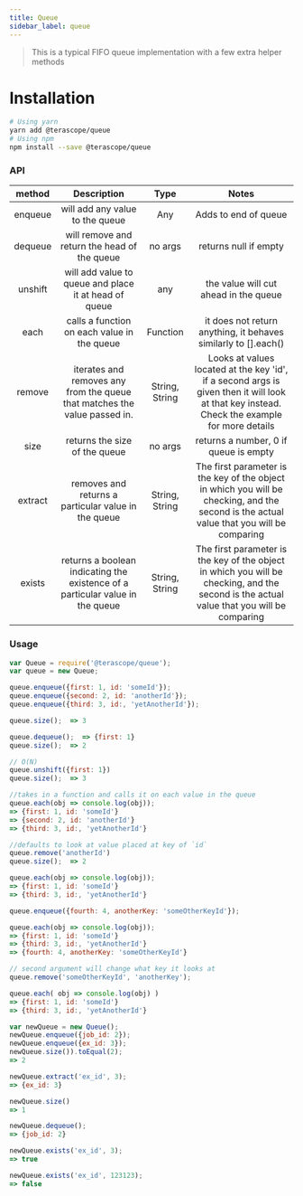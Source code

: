 ```yaml
---
title: Queue
sidebar_label: queue
---
```


> This is a typical FIFO queue implementation with a few extra helper methods

# Installation

```bash
# Using yarn
yarn add @terascope/queue
# Using npm
npm install --save @terascope/queue
```

### API

| method | Description | Type |  Notes
|:---------: | :--------: | :------: | :------:
enqueue | will add any value to the queue| Any | Adds to end of queue
dequeue | will remove and return the head of the queue | no args | returns null if empty
unshift | will add value to queue and place it at head of queue| any | the value will cut ahead in the queue
each | calls a function on each value in the queue | Function | it does not return anything, it behaves similarly to [].each()
remove | iterates and removes any from the queue that matches the value passed in. | String, String | Looks at values located at the key 'id', if a second args is given then it will look at that key instead. Check the example for more details
size | returns the size of the queue | no args | returns a number, 0 if queue is empty
extract | removes and returns a particular value in the queue | String, String | The first parameter is the key of the object in which you will be checking, and the second is the actual value that you will be comparing
exists | returns a boolean indicating the existence of a particular value in the queue | String, String | The first parameter is the key of the object in which you will be checking, and the second is the actual value that you will be comparing

### Usage

```js
var Queue = require('@terascope/queue');
var queue = new Queue;

queue.enqueue({first: 1, id: 'someId'});
queue.enqueue({second: 2, id: 'anotherId'});
queue.enqueue({third: 3, id:, 'yetAnotherId'});

queue.size();  => 3

queue.dequeue();  => {first: 1}
queue.size();  => 2

// O(N)
queue.unshift({first: 1})
queue.size();  => 3

//takes in a function and calls it on each value in the queue
queue.each(obj => console.log(obj));
=> {first: 1, id: 'someId'}
=> {second: 2, id: 'anotherId'}
=> {third: 3, id:, 'yetAnotherId'}

//defaults to look at value placed at key of `id`
queue.remove('anotherId')
queue.size();  => 2

queue.each(obj => console.log(obj));
=> {first: 1, id: 'someId'}
=> {third: 3, id:, 'yetAnotherId'}

queue.enqueue({fourth: 4, anotherKey: 'someOtherKeyId'});

queue.each(obj => console.log(obj));
=> {first: 1, id: 'someId'}
=> {third: 3, id:, 'yetAnotherId'}
=> {fourth: 4, anotherKey: 'someOtherKeyId'}

// second argument will change what key it looks at
queue.remove('someOtherKeyId', 'anotherKey');

queue.each( obj => console.log(obj) )
=> {first: 1, id: 'someId'}
=> {third: 3, id:, 'yetAnotherId'}

var newQueue = new Queue();
newQueue.enqueue({job_id: 2});
newQueue.enqueue({ex_id: 3});
newQueue.size()).toEqual(2);
=> 2

newQueue.extract('ex_id', 3);
=> {ex_id: 3}

newQueue.size()
=> 1

newQueue.dequeue();
=> {job_id: 2}

newQueue.exists('ex_id', 3);
=> true

newQueue.exists('ex_id', 123123);
=> false
```
